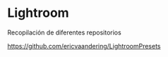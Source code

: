 # Lightroom
Recopilación de diferentes repositorios

https://github.com/ericvaandering/LightroomPresets

